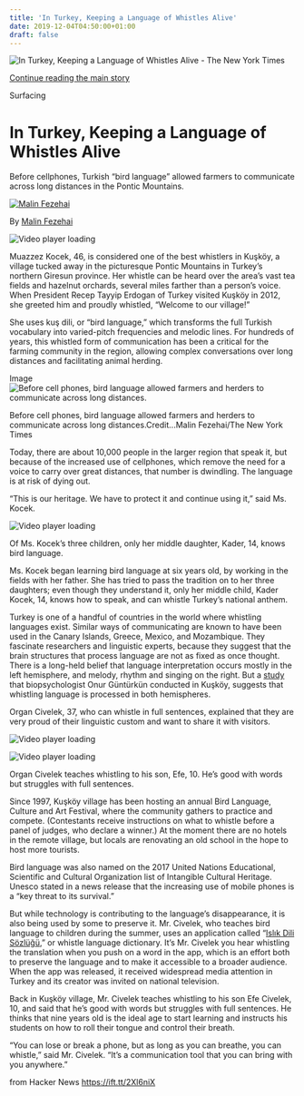 ```yaml
---
title: 'In Turkey, Keeping a Language of Whistles Alive'
date: 2019-12-04T04:50:00+01:00
draft: false
---
```


![](https://static01.nyt.com/images/2019/02/25/world/bird-language-promo/bird-language-promo-facebookJumbo-v2.jpg "In Turkey, Keeping a Language of Whistles Alive - The New York Times")  

[Continue reading the main story](#after-sponsor)

Surfacing

In Turkey, Keeping a Language of Whistles Alive
===============================================

Before cellphones, Turkish “bird language” allowed farmers to communicate across long distances in the Pontic Mountains.

[![Malin Fezehai](https://static01.nyt.com/images/2018/12/10/multimedia/author-malin-fezehai/author-malin-fezehai-thumbLarge.png "Malin Fezehai")](https://www.nytimes.com/by/malin-fezehai)

By [Malin Fezehai](https://www.nytimes.com/by/malin-fezehai)

![Video player loading](https://static01.nyt.com/images/2019/02/25/world/oakImage-1551136776020/oakImage-1551136776020-videoSixteenByNine3000.jpg)

Muazzez Kocek, 46, is considered one of the best whistlers in Kuşköy, a village tucked away in the picturesque Pontic Mountains in Turkey’s northern Giresun province. Her whistle can be heard over the area’s vast tea fields and hazelnut orchards, several miles farther than a person’s voice. When President Recep Tayyip Erdogan of Turkey visited Kuşköy in 2012, she greeted him and proudly whistled, “Welcome to our village!”

She uses kuş dili, or “bird language,” which transforms the full Turkish vocabulary into varied-pitch frequencies and melodic lines. For hundreds of years, this whistled form of communication has been a critical for the farming community in the region, allowing complex conversations over long distances and facilitating animal herding.

Image![Before cell phones, bird language allowed farmers and herders to communicate across long distances.](https://static01.nyt.com/images/2019/05/30/arts/bird-language-cows/merlin_149235792_817fa5e7-c3ee-4ca7-b89d-a3507a34cc31-articleLarge.jpg?quality=75&auto=webp&disable=upscale)

Before cell phones, bird language allowed farmers and herders to communicate across long distances.Credit...Malin Fezehai/The New York Times

Today, there are about 10,000 people in the larger region that speak it, but because of the increased use of cellphones, which remove the need for a voice to carry over great distances, that number is dwindling. The language is at risk of dying out.

“This is our heritage. We have to protect it and continue using it,” said Ms. Kocek.

![Video player loading](https://static01.nyt.com/images/2019/05/30/autossell/dinner0/dinner0-videoSixteenByNineJumbo1600.jpg)

Of Ms. Kocek’s three children, only her middle daughter, Kader, 14, knows bird language.

Ms. Kocek began learning bird language at six years old, by working in the fields with her father. She has tried to pass the tradition on to her three daughters; even though they understand it, only her middle child, Kader Kocek, 14, knows how to speak, and can whistle Turkey’s national anthem.

Turkey is one of a handful of countries in the world where whistling languages exist. Similar ways of communicating are known to have been used in the Canary Islands, Greece, Mexico, and Mozambique. They fascinate researchers and linguistic experts, because they suggest that the brain structures that process language are not as fixed as once thought. There is a long-held belief that language interpretation occurs mostly in the left hemisphere, and melody, rhythm and singing on the right. But a [study](https://www.cell.com/current-biology/fulltext/S0960-9822(15)00794-0) that biopsychologist Onur Güntürkün conducted in Kuşköy, suggests that whistling language is processed in both hemispheres.

Organ Civelek, 37, who can whistle in full sentences, explained that they are very proud of their linguistic custom and want to share it with visitors.

![Video player loading](https://static01.nyt.com/images/2019/02/25/world/oakImage-1551135615566/oakImage-1551135615566-videoSixteenByNine3000.jpg)

![Video player loading](https://static01.nyt.com/images/2019/02/25/world/oakImage-1551135675267/oakImage-1551135675267-videoSixteenByNine3000.jpg)

Organ Civelek teaches whistling to his son, Efe, 10. He’s good with words but struggles with full sentences.

Since 1997, Kuşköy village has been hosting an annual Bird Language, Culture and Art Festival, where the community gathers to practice and compete. (Contestants receive instructions on what to whistle before a panel of judges, who declare a winner.) At the moment there are no hotels in the remote village, but locals are renovating an old school in the hope to host more tourists.

Bird language was also named on the 2017 United Nations Educational, Scientific and Cultural Organization list of Intangible Cultural Heritage. Unesco stated in a news release that the increasing use of mobile phones is a “key threat to its survival.”

But while technology is contributing to the language’s disappearance, it is also being used by some to preserve it. Mr. Civelek, who teaches bird language to children during the summer, uses an application called “[Islık Dili Sözlüğü](https://play.google.com/store/apps/details?id=ec.self.whistlelang),” or whistle language dictionary. It’s Mr. Civelek you hear whistling the translation when you push on a word in the app, which is an effort both to preserve the language and to make it accessible to a broader audience. When the app was released, it received widespread media attention in Turkey and its creator was invited on national television.

Back in Kuşköy village, Mr. Civelek teaches whistling to his son Efe Civelek, 10, and said that he’s good with words but struggles with full sentences. He thinks that nine years old is the ideal age to start learning and instructs his students on how to roll their tongue and control their breath.

“You can lose or break a phone, but as long as you can breathe, you can whistle,” said Mr. Civelek. “It’s a communication tool that you can bring with you anywhere.”

  
  
from Hacker News https://ift.tt/2Xl6niX